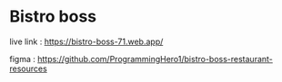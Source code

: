 # Bistro boss
live link : https://bistro-boss-71.web.app/

figma : https://github.com/ProgrammingHero1/bistro-boss-restaurant-resources
